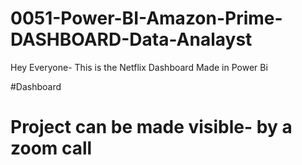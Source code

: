 # 0051-Power-BI-Amazon-Prime-DASHBOARD-Data-Analayst




Hey Everyone- This is the Netflix Dashboard Made in Power Bi



#Dashboard 
# Project can be made visible- by a zoom call
